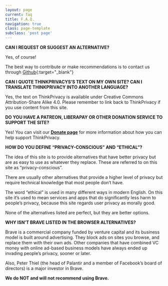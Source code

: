 ```yaml
---
layout: page
current: faq
title: F.A.Q.
navigation: true
class: page-template
subclass: 'post page'
---
```


**CAN I REQUEST OR SUGGEST AN ALTERNATIVE?**

Yes, of course!

The best way to contribute or make recommendations is to contact us through [Github](https://github.com/privacytoolsIO/thinkprivacy){:target="_blank"}



**CAN I QUOTE THINKPRIVACYS’S TEXT ON MY OWN SITE? CAN I TRANSLATE THINKPRIVACY INTO ANOTHER LANGUAGE?**

Yes, the text on ThinkPrivacy is available under Creative Commons Attribution-Share Alike 4.0. Please remember to link back to ThinkPrivacy if you use content from this site.



**DO YOU HAVE A PATREON, LIBERAPAY OR OTHER DONATION SERVICE TO SUPPORT THE SITE?**

Yes! You can visit our [**Donate page**](donate.html) for more information about how you can help support ThinkPrivacy.



**HOW DO YOU DEFINE “PRIVACY-CONSCIOUS” AND “ETHICAL”?**

The idea of this site is to provide alternatives that have better privacy but are as easy to use as whatever they replace. These are referred to on this site as “privacy-conscious”.

There are usually other alternatives that provide a higher level of privacy but require technical knowledge that most people don’t have.

The word “ethical” is used in many different ways in modern English. On this site it’s used to mean services and apps that do significantly less harm to people’s privacy, because this site regards user privacy as morally good.

None of the alternatives listed are perfect, but they are better options.



**WHY ISN’T BRAVE LISTED IN THE BROWSER ALTERNATIVES?**

Brave is a commercial company funded by venture capital and its business model is built around advertising. They block ads on sites you browse, and replace them with their own ads. Other companies that have combined VC money with online ad-based business models have always ended up invading people’s privacy, sooner or later.

Also, Peter Thiel (the head of Palantir and a member of Facebook’s board of directors) is a major investor in Brave.

**We do NOT and will not recommend using Brave.**
